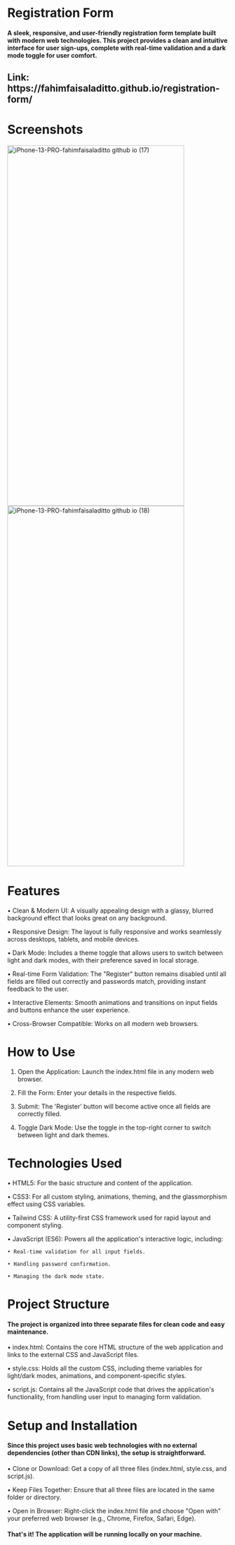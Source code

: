 # Registration Form
<h4 align="left">A sleek, responsive, and user-friendly registration form template built with modern web technologies. This project provides a clean and intuitive interface for user sign-ups, complete with real-time validation and a dark mode toggle for user comfort.</h4>
<h2 align="left">Link: https://fahimfaisaladitto.github.io/registration-form/ </h2>

# Screenshots
<img width="403" height="819" alt="iPhone-13-PRO-fahimfaisaladitto github io (17)" src="https://github.com/user-attachments/assets/4978d5f9-993e-450d-bebf-81d47845177f" />
<img width="403" height="819" alt="iPhone-13-PRO-fahimfaisaladitto github io (18)" src="https://github.com/user-attachments/assets/3e4bb196-af3b-42cb-a6a2-427d8c687fe6" />



# Features
• Clean & Modern UI: A visually appealing design with a glassy, blurred background effect that looks great on any background.

• Responsive Design: The layout is fully responsive and works seamlessly across desktops, tablets, and mobile devices.

• Dark Mode: Includes a theme toggle that allows users to switch between light and dark modes, with their preference saved in local storage.

• Real-time Form Validation: The "Register" button remains disabled until all fields are filled out correctly and passwords match, providing instant feedback to the user.

• Interactive Elements: Smooth animations and transitions on input fields and buttons enhance the user experience.

• Cross-Browser Compatible: Works on all modern web browsers.

# How to Use
1. Open the Application: Launch the index.html file in any modern web browser.

2. Fill the Form: Enter your details in the respective fields.

3. Submit: The 'Register' button will become active once all fields are correctly filled.

4. Toggle Dark Mode: Use the toggle in the top-right corner to switch between light and dark themes.

# Technologies Used
• HTML5: For the basic structure and content of the application.

• CSS3: For all custom styling, animations, theming, and the glassmorphism effect using CSS variables.

• Tailwind CSS: A utility-first CSS framework used for rapid layout and component styling.

• JavaScript (ES6): Powers all the application's interactive logic, including:

    • Real-time validation for all input fields.

    • Handling password confirmation.

    • Managing the dark mode state.

# Project Structure
<h4 align="left">The project is organized into three separate files for clean code and easy maintenance.</h4>

• index.html: Contains the core HTML structure of the web application and links to the external CSS and JavaScript files.

• style.css: Holds all the custom CSS, including theme variables for light/dark modes, animations, and component-specific styles.

• script.js: Contains all the JavaScript code that drives the application's functionality, from handling user input to managing form validation.

# Setup and Installation
<h4 align="left">Since this project uses basic web technologies with no external dependencies (other than CDN links), the setup is straightforward.</h4>

• Clone or Download: Get a copy of all three files (index.html, style.css, and script.js).

• Keep Files Together: Ensure that all three files are located in the same folder or directory.

• Open in Browser: Right-click the index.html file and choose "Open with" your preferred web browser (e.g., Chrome, Firefox, Safari, Edge).

<h4 align="left">That's it! The application will be running locally on your machine.</h4>
